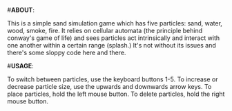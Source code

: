 #**ABOUT**:

This is a simple sand simulation game which has five particles: sand, water, wood, smoke, fire.
It relies on cellular automata (the principle behind conway's game of life) and sees particles act intrinsically and interact with one another within a certain range (splash.)
It's not without its issues and there's some sloppy code here and there.

#**USAGE**: 

To switch between particles, use the keyboard buttons 1-5.
To increase or decrease particle size, use the upwards and downwards arrow keys.
To place particles, hold the left mouse button.
To delete particles, hold the right mouse button.


